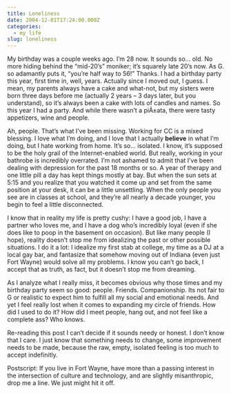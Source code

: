 ```yaml
---
title: Loneliness
date: 2004-12-01T17:24:00.000Z
categories:
  - my life
slug: loneliness
---
```

My birthday was a couple weeks ago. I’m 28 now. It sounds so… old. No more hiding behind the “mid-20’s” moniker; it’s squarely late 20’s now. As G. so adamantly puts it, “you’re half way to 56!” Thanks. I had a birthday party this year, first time in, well, years. Actually since I moved out, I guess. I mean, my parents always have a cake and what-not, but my sisters were born three days before me (actually 2 years – 3 days later, but you understand), so it’s always been a cake with lots of candles and names. So this year I had a party. And while there wasn’t a piÃ±ata, there were tasty appetizers, wine and people.

Ah, people. That’s what I’ve been missing. Working for <span class="caps">CC</span> is a mixed blessing. I love what I’m doing, and I love that I actually **believe** in what I’m doing, but I hate working from home. It’s so… isolated. I know, it’s supposed to be the holy grail of the Internet-enabled world. But really, working in your bathrobe is incredibly overrated. I’m not ashamed to admit that I’ve been dealing with depression for the past 18 months or so. A year of therapy and one little pill a day has kept things mostly at bay. But when the sun sets at 5:15 and you realize that you watched it come up and set from the same position at your desk, it can be a little unsettling. When the only people you see are in classes at school, and they’re all nearly a decade younger, you begin to feel a little disconnected.

I know that in reality my life is pretty cushy: I have a good job, I have a partner who loves me, and I have a dog who’s incredibly loyal (even if she does like to poop in the basement on occasion). But like many people (I hope), reality doesn’t stop me from idealizing the past or other possible situations. I do it a lot: I idealize my first stab at college, my time as a <span class="caps">DJ</span> at a local gay bar, and fantasize that somehow moving out of Indiana (even just Fort Wayne) would solve all my problems. I know you can’t go back, I accept that as truth, as fact, but it doesn’t stop me from dreaming.

As I analyze what I really miss, it becomes obvious why those times and my birthday party seem so good: people. Friends. Companionship. Its not fair to G or realistic to expect him to fulfill all my social and emotional needs. And yet I feel really lost when it comes to expanding my circle of friends. How did I used to do it? How did I meet people, hang out, and not feel like a complete ass? Who knows.

Re-reading this post I can’t decide if it sounds needy or honest. I don’t know that I care. I just know that something needs to change, some improvement needs to be made, because the raw, empty, isolated feeling is too much to accept indefinitly.

Postscript: If you live in Fort Wayne, have more than a passing interest in the intersection of culture and technology, and are slightly misanthropic, drop me a line. We just might hit it off.


